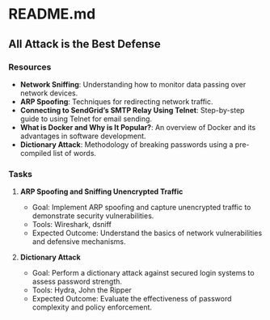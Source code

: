 # README.md

## All Attack is the Best Defense

### Resources
- **Network Sniffing**: Understanding how to monitor data passing over network devices.
- **ARP Spoofing**: Techniques for redirecting network traffic.
- **Connecting to SendGrid’s SMTP Relay Using Telnet**: Step-by-step guide to using Telnet for email sending.
- **What is Docker and Why is It Popular?**: An overview of Docker and its advantages in software development.
- **Dictionary Attack**: Methodology of breaking passwords using a pre-compiled list of words.

### Tasks
1. **ARP Spoofing and Sniffing Unencrypted Traffic**
   - Goal: Implement ARP spoofing and capture unencrypted traffic to demonstrate security vulnerabilities.
   - Tools: Wireshark, dsniff
   - Expected Outcome: Understand the basics of network vulnerabilities and defensive mechanisms.

2. **Dictionary Attack**
   - Goal: Perform a dictionary attack against secured login systems to assess password strength.
   - Tools: Hydra, John the Ripper
   - Expected Outcome: Evaluate the effectiveness of password complexity and policy enforcement.


